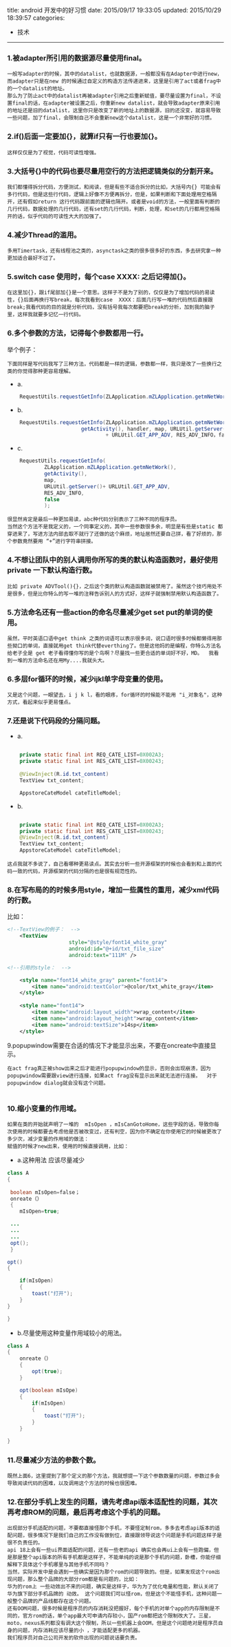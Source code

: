 title: android 开发中的好习惯
date: 2015/09/17 19:33:05
updated: 2015/10/29 18:39:57
categories:
- 技术
---
### 1.被adapter所引用的数据源尽量使用final。
	
	一般写adapter的时候，其中的datalist，也就数据源，一般都没有在Adapter中进行new，而adapter只是在new 的时候通过自定义的构造方法传递进来，这里是引用了act或者frag中的一个datalist的地址。
	那么为了防止act中的datalist再被adapter引用之后重新赋值，要尽量设置为final，不设置final的话，在adapter被设置之后，你重新new datalist，就会导致adapter原来引用的地址还是旧的datalist，这里你只是改变了新的地址上的数据源，旧的还没变，就容易导致一些问题，加了final，会限制自己不会重新new这个datalist，这是一个非常好的习惯。


### 2.if()后面一定要加{}，就算if只有一行也要加{}。

	这样仅仅是为了视觉，代码可读性增强。


### 3.大括号{}中的代码也要尽量用空行的方法把逻辑类似的分割开来。


	我们都懂得拆分代码，方便测试，和阅读，但是有些不适合拆分的比如，大括号内{} 可能会有多行代码，但是这些行代码，逻辑上好像不方便再拆分，但是，如果判断和下面处理用空格隔开，还有假如return 这行代码跟前面的逻辑也隔开。或者是void的方法，一般里面有判断的几行代码，数据处理的几行代码，还有set的几行代码，判断，处理，和set的几行都用空格隔开的话，似乎代码的可读性大大的加强了。

### 4.减少Thread的滥用。
	
	多用Timertask，还有线程池之类的，asynctask之类的很多很多好的东西，多去研究拿一种更加适合最好不过了。

### 5.switch case  使用时，每个case  XXXX: 之后记得加{}。

	在这里加{}，跟if尾部加{}是一个意思。这样子不是为了别的，仅仅是为了增加代码的易读性，{}后面再换行写break，每次我看到case  XXXX：后面几行写一堆的代码然后直接跟break;我看代码的目的就是分析代码，没有括号我每次都要把break的分析，加到我的脑子里，这样我就要多记忆一行代码。


###  6.多个参数的方法，记得每个参数都用一行。
举个例子：

	下面同样是写代码我写了三种方法，代码都是一样的逻辑，参数都一样，我只是改了一些换行之类的你觉得那种更容易理解。

+ a.
``` java
	RequestUtils.requestGetInfo(ZLApplication.mZLApplication.getmNetWork(),getActivity(), handler, map, URLUtil.getServer()+ URLUtil.GET_APP_ADV, RES_ADV_INFO,false);

```

+  b.
``` java
	RequestUtils.requestGetInfo(ZLApplication.mZLApplication.getmNetWork(),
                        getActivity(), handler, map, URLUtil.getServer()
                                + URLUtil.GET_APP_ADV, RES_ADV_INFO，false);

```

+ c.
``` java
	RequestUtils.requestGetInfo(
			ZLApplication.mZLApplication.getmNetWork(),
			getActivity(), 
			map, 
			URLUtil.getServer()+ URLUtil.GET_APP_ADV,
			RES_ADV_INFO,
			false
			);

```

	很显然肯定是最后一种更加易读，abc种代码分别表示了三种不同的程序员。  
	当然这个方法不是我定义的，一个同事定义的，其中一些参数很多余，明显是有些是static 都穿进来了，写进方法内部去取不就行了还做的这个麻烦，地址居然还要自己拼，看了好烦的，那个参数竟然要用 “+”进行字符串拼接。

###  4.不想让团队中的别人调用你所写的类的默认构造函数时，最好使用private 一下默认构造行数。

	比如 private ADVTool(){}，之后这个类的默认构造函数就被禁用了。虽然这个技巧用处不是很多，但是比你特么的写一堆的注释告诉别人的方式好，这样子就强制禁用默认构造函数了。

### 5.方法命名还有一些action的命名尽量减少get set put的单词的使用。

	虽然，平时英语口语中get think 之类的词语可以表示很多词，说口语时很多时候都懒得用那些拗口的单词，直接就用get think代替everthing了。但是这他妈的是编程，你特么方法名给老子全是 get 老子看得懂你写的是个鸟啊？尽量找一些更合适的单词好不好，MD。  我看到一堆的方法命名还在用My....我就头大。
	
### 6.多层for循环的时候，减少ijkl单字母变量的使用。

	又是这个问题，一眼望去，i j k l，看的眼疼，for循环的时候能不能用 "i_对象名"，这种方式，看起来似乎更易懂点。

### 7.还是说下代码段的分隔问题。

+ a.
``` java

    private static final int REQ_CATE_LIST=0X002A3;
    private static final int RES_CATE_LIST=0X00243;
    
    @ViewInject(R.id.txt_content)
    TextView txt_content;

    AppstoreCateModel cateTitleModel;

``` 

+ b.
``` java

    private static final int REQ_CATE_LIST=0X002A3;
    private static final int RES_CATE_LIST=0X00243;
    @ViewInject(R.id.txt_content)
    TextView txt_content;
    AppstoreCateModel cateTitleModel;

``` 

	这点我就不多说了，自己看哪种更易读点。其实去分析一些开源框架的时候也会看到和上面的代码一致的代码，开源框架的代码分隔的也是很有规范性的。

### 8.在写布局的的时候多用style，增加一些属性的重用，减少xml代码的行数。
比如：

``` xml
<!--TextView的例子：  -->
	<TextView
                    style="@style/font14_white_gray"
                    android:id="@+id/txt_file_size"
                    android:text="111M" />

```
	
``` xml
<!--引用的style：  -->

    <style name="font14_white_gray" parent="font14">
        <item name="android:textColor">@color/txt_white_gray</item>
    </style>
    
    <style name="font14">
        <item name="android:layout_width">wrap_content</item>
        <item name="android:layout_height">wrap_content</item>
        <item name="android:textSize">14sp</item>
    </style>
```

9.popupwindow需要在合适的情况下才能显示出来，不要在oncreate中直接显示。

	在act frag真正被show出来之后才能进行popupwindow的显示，否则会出现崩溃，因为popupwindow需要跟view进行连接，如果act frag没有显示出来就无法进行连接。  对于popupwindow dialog就会没有这个问题。	
# 

### 10.缩小变量的作用域。

	如果在类的开始就声明了一堆的  mIsOpen ，mIsCanGotoHome，这些字段的话，导致你每次使用的时候都要去考虑他是否被改变过，还有判空，因为你不确定在你使用它的时候被更改了多少次，减少变量的作用域的做法：
	赋值的时候才new出来，使用的时候直接调用，比如：



- a.这种用法 应该尽量减少
``` java 
class A
{
 
 boolean mIsOpen=false；
 onreate（）
 {
	mIsOpen=true;

 ...
 ...
 ...
 opt();
 }

opt()
{

	if(mIsOpen)
	{
		toast("打开");
	}
}

}

```

- b.尽量使用这种变量作用域较小的用法。
``` java 
class A
{
	onreate（）
	{
		opt(true);
	}

	opt(boolean mIsOpe)
	{
		if(mIsOpen)
		{
			toast("打开");
		}
	}

}

```


### 11.尽量减少方法的参数个数。

	既然上面6，这里提到了那个定义的那个方法，我就想提一下这个参数数量的问题，参数过多会导致阅读代码的困难，以及调用这个方法的时候也很困难。



### 12.在部分手机上发生的问题，请先考虑api版本适配性的问题，其次再考虑ROM的问题，最后再考虑这个手机的问题。
	
	出现部分手机适配的问题，不要都直接怪那个手机，不要怪定制rom，多多去考虑api版本的适配问题，很多情况下是我们自己的工作没有做到位，直接跟领导说这个问题是手机问题这样子是很不负责任的。
	api 18上会有一些ui界面适配的问题，还有一些老的api 确实也会再ui上会有一些跑偏，但是那是整个api版本的所有手机都是这样子，不能单纯的说是那个手机的问题，卧槽，你能仔细解释下具体这个手机哪里与其他手机不同吗？ 
	当然，实际开发中是会遇到一些确实是因为那个rom的问题导致的。但是，如果发现这个rom出现问题，那么整个品牌的大部分rom都是有问题的，比如：
	华为的rom上 一些动效出不来的问题，确实是这样子，华为为了优化电量和性能，默认关闭了华为旗下部分手机品牌的 动效。 这个问题我们可以怪rom，但是这个不能怪手机，这种问题一般整个品牌的产品线都存在这个问题。
	还有OOM问题，很多时候是程序员的内存消耗没把握好，每个手机的对单个app的内存限制是不同的，官方rom的话，单个app最大可申请内存较小，国产rom都把这个限制改大了。三星，moto，nexus系列都没有调大这个限制，所以一些机器上会OOM，但是这个问题绝对是程序员自身的问题，内存消耗应该尽量的小 ，才能适配更多的机器。
	我们程序员对自己公司开发的软件出现的问题说话要负责。


